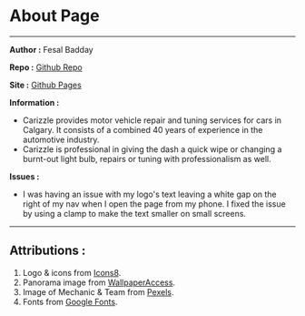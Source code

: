 # About Page

---

**Author :** Fesal Badday

**Repo :** [Github Repo](https://github.com/FesalBadday/about-page)

**Site :** [Github Pages](https://FesalBadday.github.io/about-page)

**Information :**

 - Carizzle provides motor vehicle repair and tuning services for cars in Calgary. It consists of a combined 40 years of experience in the automotive industry.
 - Carizzle is professional in giving the dash a quick wipe or changing a burnt-out light bulb, repairs or tuning with professionalism as well.

**Issues :**

 - I was having an issue with my logo's text leaving a white gap on the right of my nav when I open the page from my phone. I fixed the issue by using a clamp to make the text smaller on small screens.

---

## Attributions :

1. Logo & icons from [Icons8](https://icons8.com/).
2. Panorama image from [WallpaperAccess](https://wallpaperaccess.com/dual-screen-car).
3. Image of Mechanic & Team from [Pexels](https://www.pexels.com/).
4. Fonts from [Google Fonts](https://fonts.google.com/).
